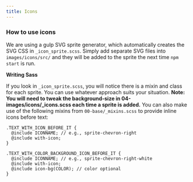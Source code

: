```yaml
---
title: Icons
---
```

### How to use icons

We are using a gulp SVG sprite generator, which automatically creates the SVG CSS in `_icon_sprite.scss`. Simply add separate SVG files into `images/icons/src/` and they will be added to the sprite the next time `npm start` is run.

**Writing Sass**

If you look in `_icon_sprite.scss`, you will notice there is a mixin and class for each sprite. You can use whatever approach suits your situation. **Note: You will need to tweak the background-size in 04-images/icons/_icons.scss each time a sprite is added.** You can also make use of the following mixins from `00-base/_mixins.scss` to provide inline icons before text:

```
.TEXT_WITH_ICON_BEFORE_IT {
  @include ICONNAME; // e.g., sprite-chevron-right
  @include with-icon;
}

.TEXT_WITH_COLOR_BACKGROUND_ICON_BEFORE_IT {
  @include ICONNAME; // e.g., sprite-chevron-right-white
  @include with-icon;
  @include icon-bg(COLOR); // color optional
}
```

